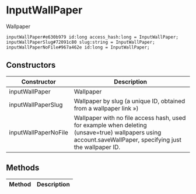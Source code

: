 # InputWallPaper
Wallpaper

```
inputWallPaper#e630b979 id:long access_hash:long = InputWallPaper;
inputWallPaperSlug#72091c80 slug:string = InputWallPaper;
inputWallPaperNoFile#967a462e id:long = InputWallPaper;
```

## Constructors
| Constructor | Description |
| ---- | ----------- |
| inputWallPaper | Wallpaper |
| inputWallPaperSlug | Wallpaper by slug (a unique ID, obtained from a wallpaper link ») |
| inputWallPaperNoFile | Wallpaper with no file access hash, used for example when deleting (unsave=true) wallpapers using account.saveWallPaper, specifying just the wallpaper ID. |


## Methods
| Method | Description |
| ---- | ----------- |


